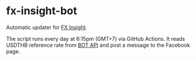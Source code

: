 # fx-insight-bot

Automatic updater for [FX Insight](https://www.facebook.com/thefxinsight).

The script runs every day at 6:15pm (GMT+7) via GitHub Actions.
It reads USDTHB reference rate from [BOT API](https://apiportal.bot.or.th/bot/public/)
and post a message to the Facebook page.